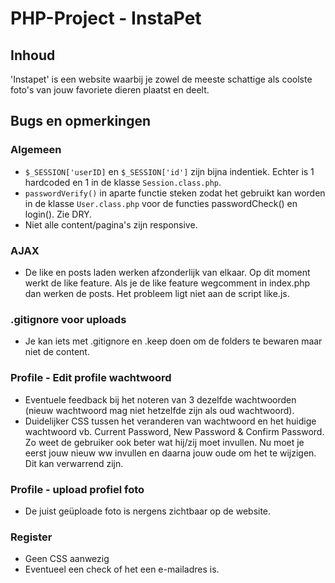 # PHP-Project - InstaPet
## Inhoud
'Instapet' is een website waarbij je zowel de meeste schattige als coolste foto's van jouw favoriete dieren plaatst en deelt.
## Bugs en opmerkingen
### Algemeen
* `$_SESSION['userID]` en `$_SESSION['id']` zijn bijna indentiek. Echter is 1 hardcoded en 1 in de klasse `Session.class.php`.
* `passwordVerify()` in aparte functie steken zodat het gebruikt kan worden in de klasse `User.class.php` voor de functies passwordCheck() en login(). Zie DRY.
* Niet alle content/pagina's zijn responsive.
### AJAX
* De like en posts laden werken afzonderlijk van elkaar. Op dit moment werkt de like feature. Als je de like feature wegcomment in index.php dan werken de posts. Het probleem ligt niet aan de script like.js. 
### .gitignore voor uploads
* Je kan iets met .gitignore en .keep doen om de folders te bewaren maar niet de content.
### Profile - Edit profile wachtwoord
* Eventuele feedback bij het noteren van 3 dezelfde wachtwoorden (nieuw wachtwoord mag niet hetzelfde zijn als oud wachtwoord).
* Duidelijker CSS tussen het veranderen van wachtwoord en het huidige wachtwoord vb. Current Password, New Password & Confirm Password. Zo weet de gebruiker ook beter wat hij/zij moet invullen. Nu moet je eerst jouw nieuw ww invullen en daarna jouw oude om het te wijzigen. Dit kan verwarrend zijn.
### Profile - upload profiel foto
* De juist geüploade foto is nergens zichtbaar op de website.
### Register
* Geen CSS aanwezig
* Eventueel een check of het een e-mailadres is.
